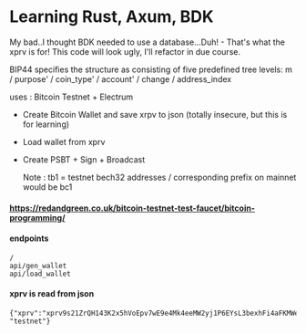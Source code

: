 # Learning Rust, Axum, BDK

My bad..I thought BDK needed to use a database...Duh! - That's what the xprv is for!
This code will look ugly, I'll refactor in due course.

BIP44 specifies the structure as consisting of five
predefined tree levels:
    m / purpose' / coin_type' / account' / change / address_index

uses : Bitcoin Testnet + Electrum

- Create Bitcoin Wallet and save xrpv to json (totally insecure, but this is for learning)
- Load wallet from xprv
- Create PSBT + Sign + Broadcast

  Note : tb1 = testnet bech32 addresses / corresponding prefix on mainnet would be bc1

#### https://redandgreen.co.uk/bitcoin-testnet-test-faucet/bitcoin-programming/

#### endpoints
    /
    api/gen_wallet
    api/load_wallet


#### xprv is read from json
    {"xprv":"xprv9s21ZrQH143K2x5hVoEpv7wE9e4Mk4eeMW2yj1P6EYsL3bexhFi4aFKMWeWw5p7u3kGtZonxoX3EPp3oQtBsxSmWqw6TcTq6ttNt44QhXDs","network": "testnet"}
